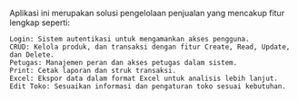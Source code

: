 Aplikasi ini merupakan solusi pengelolaan penjualan yang mencakup fitur lengkap seperti:

    Login: Sistem autentikasi untuk mengamankan akses pengguna.
    CRUD: Kelola produk, dan transaksi dengan fitur Create, Read, Update, dan Delete.
    Petugas: Manajemen peran dan akses petugas dalam sistem.
    Print: Cetak laporan dan struk transaksi.
    Excel: Ekspor data dalam format Excel untuk analisis lebih lanjut.
    Edit Toko: Sesuaikan informasi dan pengaturan toko sesuai kebutuhan.

    
